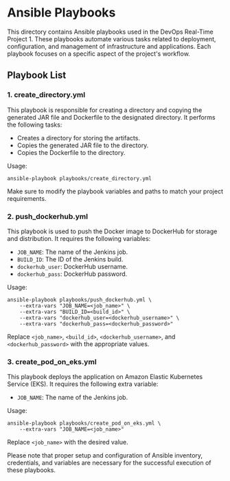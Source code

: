 # Ansible Playbooks

This directory contains Ansible playbooks used in the DevOps Real-Time Project 1. These playbooks automate various tasks related to deployment, configuration, and management of infrastructure and applications. Each playbook focuses on a specific aspect of the project's workflow. 

## Playbook List

### 1. create_directory.yml

This playbook is responsible for creating a directory and copying the generated JAR file and Dockerfile to the designated directory. It performs the following tasks:

- Creates a directory for storing the artifacts.
- Copies the generated JAR file to the directory.
- Copies the Dockerfile to the directory.

Usage:

```shell
ansible-playbook playbooks/create_directory.yml
```

Make sure to modify the playbook variables and paths to match your project requirements.

### 2. push_dockerhub.yml

This playbook is used to push the Docker image to DockerHub for storage and distribution. It requires the following variables:

- `JOB_NAME`: The name of the Jenkins job.
- `BUILD_ID`: The ID of the Jenkins build.
- `dockerhub_user`: DockerHub username.
- `dockerhub_pass`: DockerHub password.

Usage:

```shell
ansible-playbook playbooks/push_dockerhub.yml \
    --extra-vars "JOB_NAME=<job_name>" \
    --extra-vars "BUILD_ID=<build_id>" \
    --extra-vars "dockerhub_user=<dockerhub_username>" \
    --extra-vars "dockerhub_pass=<dockerhub_password>"
```

Replace `<job_name>`, `<build_id>`, `<dockerhub_username>`, and `<dockerhub_password>` with the appropriate values.

### 3. create_pod_on_eks.yml

This playbook deploys the application on Amazon Elastic Kubernetes Service (EKS). It requires the following extra variable:

- `JOB_NAME`: The name of the Jenkins job.

Usage:

```shell
ansible-playbook playbooks/create_pod_on_eks.yml \
    --extra-vars "JOB_NAME=<job_name>"
```

Replace `<job_name>` with the desired value.

Please note that proper setup and configuration of Ansible inventory, credentials, and variables are necessary for the successful execution of these playbooks.


